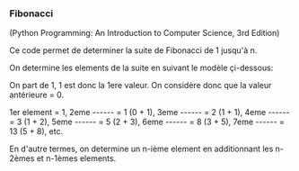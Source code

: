### Fibonacci 
(Python Programming: An Introduction to Computer Science,
 3rd Edition)


Ce code permet de determiner la suite de Fibonacci
de 1 jusqu'à n.

On determine les elements de la suite en suivant le 
modèle çi-dessous:

On part de 1, 1 est donc la 1ere valeur.
On considère donc que la valeur antérieure = 0.

1er element = 1,
2eme ------ = 1 (0 + 1),
3eme ------ = 2 (1 + 1),
4eme ------ = 3 (1 + 2),
5eme ------ = 5 (2 + 3),
6eme ------ = 8 (3 + 5),
7eme ------ = 13 (5 + 8),
etc.

En d'autre termes, on determine un n-ième element
en additionnant les n-2èmes et n-1èmes elements.





